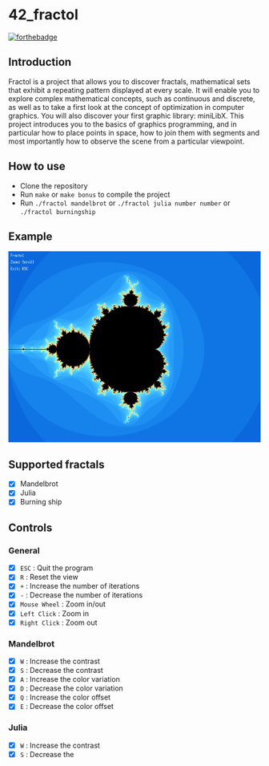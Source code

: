# 42_fractol

[![forthebadge](https://forthebadge.com/images/badges/made-with-c.svg)](https://forthebadge.com)

## Introduction

Fractol is a project that allows you to discover fractals, mathematical sets that exhibit a repeating pattern displayed at every scale. It will enable you to explore complex mathematical concepts, such as continuous and discrete, as well as to take a first look at the concept of optimization in computer graphics. You will also discover your first graphic library: miniLibX. This project introduces you to the basics of graphics programming, and in particular how to place points in space, how to join them with segments and most importantly how to observe the scene from a particular viewpoint.

## How to use
- Clone the repository
- Run `make` or `make bonus` to compile the project
- Run `./fractol mandelbrot` or `./fractol julia number number` or `./fractol burningship`

## Example
![Example](./img.png)

## Supported fractals

- [x] Mandelbrot
- [x] Julia
- [x] Burning ship

## Controls

### General

- [x] `ESC` : Quit the program
- [x] `R` : Reset the view
- [x] `+` : Increase the number of iterations
- [x] `-` : Decrease the number of iterations
- [x] `Mouse Wheel` : Zoom in/out
- [x] `Left Click` : Zoom in
- [x] `Right Click` : Zoom out

### Mandelbrot

- [x] `W` : Increase the contrast
- [x] `S` : Decrease the contrast
- [x] `A` : Increase the color variation
- [x] `D` : Decrease the color variation
- [x] `Q` : Increase the color offset
- [x] `E` : Decrease the color offset

### Julia

- [x] `W` : Increase the contrast
- [x] `S` : Decrease the
